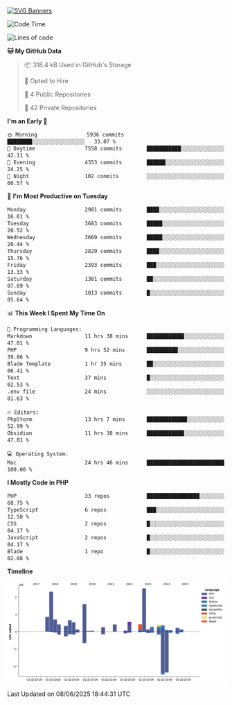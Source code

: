 [![SVG Banners](https://svg-banners.vercel.app/api?type=glitch&text1=Gere_Lajos%F0%9F%92%BB&width=800&height=400)](https://github.com/Akshay090/svg-banners)

<!--START_SECTION:waka-->
![Code Time](http://img.shields.io/badge/Code%20Time-2%2C557%20hrs%2027%20mins-blue)

![Lines of code](https://img.shields.io/badge/From%20Hello%20World%20I%27ve%20Written-13.6%20million%20lines%20of%20code-blue)

**🐱 My GitHub Data** 

> 📦 318.4 kB Used in GitHub's Storage 
 > 
> 💼 Opted to Hire
 > 
> 📜 4 Public Repositories 
 > 
> 🔑 42 Private Repositories 
 > 
**I'm an Early 🐤** 

```text
🌞 Morning                5936 commits        ████████░░░░░░░░░░░░░░░░░   33.07 % 
🌆 Daytime                7558 commits        ███████████░░░░░░░░░░░░░░   42.11 % 
🌃 Evening                4353 commits        ██████░░░░░░░░░░░░░░░░░░░   24.25 % 
🌙 Night                  102 commits         ░░░░░░░░░░░░░░░░░░░░░░░░░   00.57 % 
```
📅 **I'm Most Productive on Tuesday** 

```text
Monday                   2981 commits        ████░░░░░░░░░░░░░░░░░░░░░   16.61 % 
Tuesday                  3683 commits        █████░░░░░░░░░░░░░░░░░░░░   20.52 % 
Wednesday                3669 commits        █████░░░░░░░░░░░░░░░░░░░░   20.44 % 
Thursday                 2829 commits        ████░░░░░░░░░░░░░░░░░░░░░   15.76 % 
Friday                   2393 commits        ███░░░░░░░░░░░░░░░░░░░░░░   13.33 % 
Saturday                 1381 commits        ██░░░░░░░░░░░░░░░░░░░░░░░   07.69 % 
Sunday                   1013 commits        █░░░░░░░░░░░░░░░░░░░░░░░░   05.64 % 
```


📊 **This Week I Spent My Time On** 

```text
💬 Programming Languages: 
Markdown                 11 hrs 38 mins      ████████████░░░░░░░░░░░░░   47.01 % 
PHP                      9 hrs 52 mins       ██████████░░░░░░░░░░░░░░░   39.86 % 
Blade Template           1 hr 35 mins        ██░░░░░░░░░░░░░░░░░░░░░░░   06.41 % 
Text                     37 mins             █░░░░░░░░░░░░░░░░░░░░░░░░   02.53 % 
.env file                24 mins             ░░░░░░░░░░░░░░░░░░░░░░░░░   01.63 % 

🔥 Editors: 
PhpStorm                 13 hrs 7 mins       █████████████░░░░░░░░░░░░   52.99 % 
Obsidian                 11 hrs 38 mins      ████████████░░░░░░░░░░░░░   47.01 % 

💻 Operating System: 
Mac                      24 hrs 46 mins      █████████████████████████   100.00 % 
```

**I Mostly Code in PHP** 

```text
PHP                      33 repos            █████████████████░░░░░░░░   68.75 % 
TypeScript               6 repos             ███░░░░░░░░░░░░░░░░░░░░░░   12.50 % 
CSS                      2 repos             █░░░░░░░░░░░░░░░░░░░░░░░░   04.17 % 
JavaScript               2 repos             █░░░░░░░░░░░░░░░░░░░░░░░░   04.17 % 
Blade                    1 repo              █░░░░░░░░░░░░░░░░░░░░░░░░   02.08 % 
```



**Timeline**

![Lines of Code chart](https://raw.githubusercontent.com/gere-lajos/gere-lajos/main/assets/bar_graph.png)


 Last Updated on 08/06/2025 18:44:31 UTC
<!--END_SECTION:waka-->
